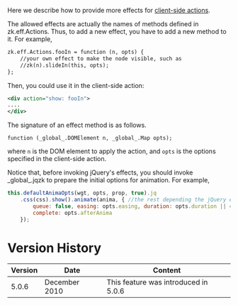 Here we describe how to provide more effects for [client-side
actions]({{site.baseurl}}/zk_dev_ref/UI_Patterns/Actions_and_Effects).

The allowed effects are actually the names of methods defined in
<javadoc directory="jsdoc">zk.eff.Actions</javadoc>. Thus, to add a new
effect, you have to add a new method to it. For example,

``` xml
zk.eff.Actions.fooIn = function (n, opts) {
    //your own effect to make the node visible, such as
    //zk(n).slideIn(this, opts);
};
```

Then, you could use it in the client-side action:

``` xml
<div action="show: fooIn">
....
</div>
```

The signature of an effect method is as follows.

`function (`<javadoc directory="jsdoc">`_global_.DOMElement`</javadoc>` n, `<javadoc directory="jsdoc">`_global_.Map`</javadoc>` opts);`

where `n` is the DOM element to apply the action, and `opts` is the
options specified in the client-side action.

Notice that, before invoking jQuery's effects, you should invoke
<javadoc directory="jsdoc" method="defaultAnimaOpts(zk.Widget, _global_.Map, _global_.Array, boolean)">\_global\_.jqzk</javadoc>
to prepare the initial options for animation. For example,

``` javascript
this.defaultAnimaOpts(wgt, opts, prop, true).jq
    .css(css).show().animate(anima, { //the rest depending the jQuery effect you use
        queue: false, easing: opts.easing, duration: opts.duration || 400,
        complete: opts.afterAnima
    });
```

# Version History

| Version | Date          | Content                              |
|---------|---------------|--------------------------------------|
| 5.0.6   | December 2010 | This feature was introduced in 5.0.6 |
